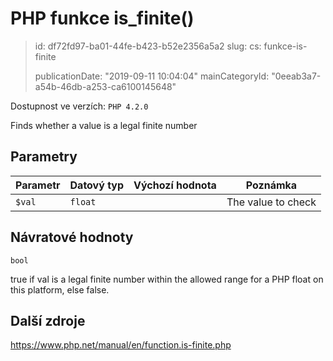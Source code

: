 PHP funkce is_finite()
======================

> id: df72fd97-ba01-44fe-b423-b52e2356a5a2
> slug:
> 	cs: funkce-is-finite
>
> publicationDate: "2019-09-11 10:04:04"
> mainCategoryId: "0eeab3a7-a54b-46db-a253-ca6100145648"

Dostupnost ve verzích: `PHP 4.2.0`

Finds whether a value is a legal finite number


Parametry
--------------

| Parametr | Datový typ | Výchozí hodnota | Poznámka |
|-----|-----|-----|-----|
| `$val` | `float` |  | The value to check |


Návratové hodnoty
----------------

`bool`

true if val is a legal finite
number within the allowed range for a PHP float on this platform,
else false.

Další zdroje
------------

https://www.php.net/manual/en/function.is-finite.php
